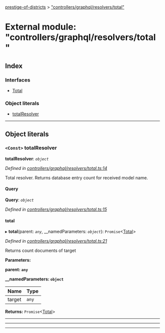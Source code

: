 [prestige-of-districts](../README.md) > ["controllers/graphql/resolvers/total"](../modules/_controllers_graphql_resolvers_total_.md)

# External module: "controllers/graphql/resolvers/total"

## Index

### Interfaces

* [Total](../interfaces/_controllers_graphql_resolvers_total_.total.md)

### Object literals

* [totalResolver](_controllers_graphql_resolvers_total_.md#totalresolver)

---

## Object literals

<a id="totalresolver"></a>

### `<Const>` totalResolver

**totalResolver**: *`object`*

*Defined in [controllers/graphql/resolvers/total.ts:14](https://github.com/YarosJ/prestige-of-districts/blob/828e334/controllers/graphql/resolvers/total.ts#L14)*

Total resolver. Returns database entry count for received model name.

<a id="totalresolver.query"></a>

####  Query

**Query**: *`object`*

*Defined in [controllers/graphql/resolvers/total.ts:15](https://github.com/YarosJ/prestige-of-districts/blob/828e334/controllers/graphql/resolvers/total.ts#L15)*

<a id="totalresolver.query.total-1"></a>

####  total

▸ **total**(parent: *`any`*, __namedParameters: *`object`*): `Promise`<[Total](../interfaces/_controllers_graphql_resolvers_total_.total.md)>

*Defined in [controllers/graphql/resolvers/total.ts:21](https://github.com/YarosJ/prestige-of-districts/blob/828e334/controllers/graphql/resolvers/total.ts#L21)*

Returns count documents of target

**Parameters:**

**parent: `any`**

**__namedParameters: `object`**

| Name | Type |
| ------ | ------ |
| target | `any` |

**Returns:** `Promise`<[Total](../interfaces/_controllers_graphql_resolvers_total_.total.md)>

___

___

___

